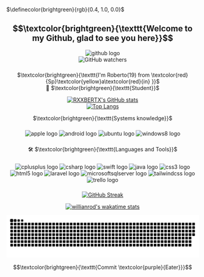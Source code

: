 $\definecolor{brightgreen}{rgb}{0.4, 1.0, 0.0}$



##    $$\textcolor{brightgreen}{\texttt{Welcome to my Github, glad to see you here}}$$

<div align="center">
  <img src="https://cdn.jsdelivr.net/gh/devicons/devicon/icons/github/github-original.svg" height="40" width="52" alt="github logo"  /> <br>
  <img alt="GitHub watchers" src="https://img.shields.io/github/watchers/Rxxbertx/Rxxbertx?label=Visitors">
</div>

###

<p align="center">  $\textcolor{brightgreen}{\texttt{I'm Roberto(19) from \textcolor{red}{Sp}\textcolor{yellow}a\textcolor{red}{in}  }}$ <br>
  🔭   $\textcolor{brightgreen}{\texttt{Student}}$   </p>


<div align="center">

  [![RXXBERTX's GitHub stats](https://github-readme-stats-r.vercel.app/api?username=Rxxbertx&show_icons=true&theme=github_dark&title_color=66FF00&count_private=true&hide_border=true)](https://github-readme-stats-r.vercel.app) 
  <br>
  [![Top Langs](https://github-readme-stats-r.vercel.app/api/top-langs/?username=Rxxbertx&theme=chartreuse-dark&title_color=66FF00&layout=compact&size_weight=0.5&count_weight=0.5&count_private=true&hide_border=true)](https://github-readme-stats-r.vercel.app) 

$\textcolor{brightgreen}{\texttt{Systems knowledge}}$

###

<div>
  <img src="https://cdn.jsdelivr.net/gh/devicons/devicon/icons/apple/apple-original.svg" height="40" width="52" alt="apple logo"  />
  <img src="https://cdn.jsdelivr.net/gh/devicons/devicon/icons/android/android-original.svg" height="40" width="52" alt="android logo"  />
  <img src="https://cdn.jsdelivr.net/gh/devicons/devicon/icons/ubuntu/ubuntu-plain.svg" height="40" width="52" alt="ubuntu logo"  />
  <img src="https://cdn.jsdelivr.net/gh/devicons/devicon/icons/windows8/windows8-original.svg" height="40" width="52" alt="windows8 logo"  />
</div>

###

🛠️ $\textcolor{brightgreen}{\texttt{Languages and Tools}}$

###

<div align="center">
  <img src="https://cdn.jsdelivr.net/gh/devicons/devicon/icons/cplusplus/cplusplus-original.svg" height="40" width="52" alt="cplusplus logo"  />
  <img src="https://cdn.jsdelivr.net/gh/devicons/devicon/icons/csharp/csharp-original.svg" height="40" width="52" alt="csharp logo"  />
  <img src="https://cdn.jsdelivr.net/gh/devicons/devicon/icons/swift/swift-original.svg" height="40" width="52" alt="swift logo"  />
  <img src="https://cdn.jsdelivr.net/gh/devicons/devicon/icons/java/java-original.svg" height="40" width="52" alt="java logo"  />
  <img src="https://cdn.jsdelivr.net/gh/devicons/devicon/icons/css3/css3-original.svg" height="40" width="52" alt="css3 logo"  />
  <img src="https://cdn.jsdelivr.net/gh/devicons/devicon/icons/html5/html5-original.svg" height="40" width="52" alt="html5 logo"  />
  <img src="https://cdn.jsdelivr.net/gh/devicons/devicon/icons/laravel/laravel-plain.svg" height="40" width="52" alt="laravel logo"  />
  <img src="https://cdn.jsdelivr.net/gh/devicons/devicon/icons/microsoftsqlserver/microsoftsqlserver-plain-wordmark.svg" height="40" width="52" alt="microsoftsqlserver logo"  />
  <img src="https://cdn.jsdelivr.net/gh/devicons/devicon/icons/tailwindcss/tailwindcss-plain.svg" height="40" width="52" alt="tailwindcss logo"  />
  <img src="https://cdn.jsdelivr.net/gh/devicons/devicon/icons/trello/trello-plain.svg" height="40" width="52" alt="trello logo"  />
</div>

###
  
 [![GitHub Streak](https://streak-stats.demolab.com?user=Rxxbertx&theme=chartreuse-dark&hide_border=true&border_radius=11.6&date_format=j%20M%5B%20Y%5D&mode=weekly&fire=EB5100)](https://git.io/streak-stats)
  
  
[![willianrod's wakatime stats](https://github-readme-stats.vercel.app/api/wakatime?username=Rxxbertx&range=all_time&theme=chartreuse-dark&custom_title=Coding&layout=compact&hide_border=true)](https://github.com/anuraghazra/github-readme-stats)
    
</div>

<div align="center">

  <picture>
  <source media="(prefers-color-scheme: dark)" srcset="https://raw.githubusercontent.com/getlost01/getlost01/output/github-contribution-grid-snake-dark.svg">
  <source media="(prefers-color-scheme: light)" srcset="https://raw.githubusercontent.com/getlost01/getlost01/output/github-contribution-grid-snake.svg">
  <img alt="github contribution grid snake animation" src="https://raw.githubusercontent.com/getlost01/getlost01/output/github-contribution-grid-snake.svg">
  </picture> 

  $$\textcolor{brightgreen}{\texttt{Commit \textcolor{purple}{Eater}}}$$

  
</div>
  





